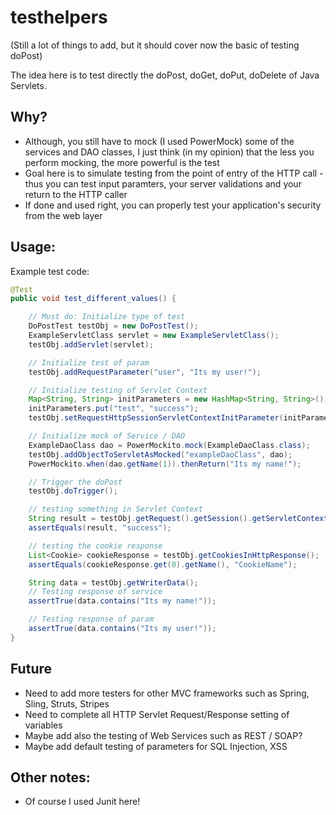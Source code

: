 # testhelpers
(Still a lot of things to add, but it should cover now the basic of testing doPost)

The idea here is to test directly the doPost, doGet, doPut, doDelete of Java Servlets.


## Why?

- Although, you still have to mock (I used PowerMock) some of the services and DAO classes, I just think (in my opinion) that the less you perform mocking, the more powerful is the test
- Goal here is to simulate testing from the point of entry of the HTTP call - thus you can test input paramters, your server validations and your return to the HTTP caller
-  If done and used right, you can properly test your application's security from the web layer

## Usage:
Example test code:
```java
@Test
public void test_different_values() {

	// Must do: Initialize type of test
	DoPostTest testObj = new DoPostTest();
	ExampleServletClass servlet = new ExampleServletClass();
	testObj.addServlet(servlet);

	// Initialize test of param
	testObj.addRequestParameter("user", "Its my user!");

	// Initialize testing of Servlet Context
	Map<String, String> initParameters = new HashMap<String, String>();
	initParameters.put("test", "success");
	testObj.setRequestHttpSessionServletContextInitParameter(initParameters);

	// Initialize mock of Service / DAO
	ExampleDaoClass dao = PowerMockito.mock(ExampleDaoClass.class);
	testObj.addObjectToServletAsMocked("exampleDaoClass", dao);
	PowerMockito.when(dao.getName(1)).thenReturn("Its my name!");

	// Trigger the doPost
	testObj.doTrigger();

	// testing something in Servlet Context
	String result = testObj.getRequest().getSession().getServletContext().getInitParameter("test");
	assertEquals(result, "success");

	// testing the cookie response
	List<Cookie> cookieResponse = testObj.getCookiesInHttpResponse();
	assertEquals(cookieResponse.get(0).getName(), "CookieName");

	String data = testObj.getWriterData();
	// Testing response of service
	assertTrue(data.contains("Its my name!"));

	// Testing response of param
	assertTrue(data.contains("Its my user!"));
}
```

## Future
- Need to add more testers for other MVC frameworks such as Spring, Sling, Struts, Stripes
- Need to complete all HTTP Servlet Request/Response setting of variables
- Maybe add also the testing of Web Services such as REST / SOAP?
- Maybe add default testing of parameters for SQL Injection, XSS 

## Other notes:
- Of course I used Junit here!